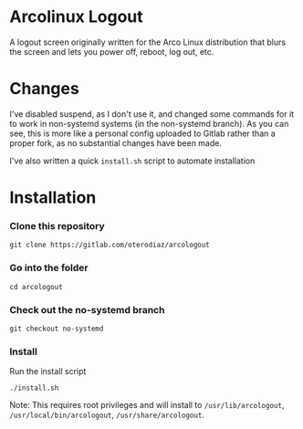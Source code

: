 # Arcolinux Logout
A logout screen originally written for the Arco Linux distribution that blurs the screen and lets you power off, reboot, log out, etc.

# Changes
I've disabled suspend, as I don't use it, and changed some commands for it to work in non-systemd systems (in the non-systemd branch).
As you can see, this is more like a personal config uploaded to Gitlab rather than a proper fork, as no substantial changes have been made.

I've also written a quick `install.sh` script to automate installation

# Installation

### Clone this repository
`git clone https://gitlab.com/oterodiaz/arcologout`

### Go into the folder
`cd arcologout`

### Check out the no-systemd branch
`git checkout no-systemd`

### Install
Run the install script

`./install.sh`

Note: This requires root privileges and will install to `/usr/lib/arcologout`, `/usr/local/bin/arcologout`, `/usr/share/arcologout`.

